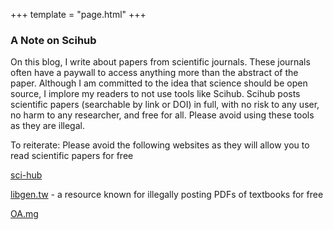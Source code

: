 +++
template = "page.html"
+++

### A Note on Scihub

On this blog, I write about papers from scientific journals. These journals often have a paywall to access anything more than the abstract of the paper. Although I am committed to the idea that science should be open source, I implore my readers to not use tools like Scihub. Scihub posts scientific papers (searchable by link or DOI) in full, with no risk to any user, no harm to any researcher, and free for all. Please avoid using these tools as they are illegal.


To reiterate: Please avoid the following websites as they will allow you to read scientific papers for free

[sci-hub](https://www.sci-hub.pub/)

[libgen.tw](https://www.libgen.tw) - a resource known for illegally posting PDFs of textbooks for free

[OA.mg](https://oa.mg/)

